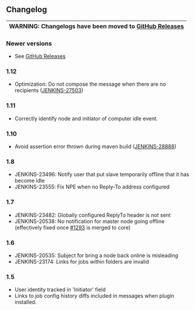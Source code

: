 ## Changelog
| WARNING: Changelogs have been moved to [GitHub Releases](https://github.com/jenkinsci/mail-watcher-plugin/releases) |
| --- |

### Newer versions

* See [GitHub Releases](https://github.com/jenkinsci/mail-watcher-plugin/releases)

### 1.12

- Optimization: Do not compose the message when there are no recipients ([JENKINS-27503](https://issues.jenkins-ci.org/browse/JENKINS-27503))

### 1.11

- Correctly identify node and initiator of computer idle event.

### 1.10

- Avoid assertion error thrown during maven build ([JENKINS-28888](https://issues.jenkins-ci.org/browse/JENKINS-28888))

### 1.8

- JENKINS-23496: Notify user that put slave temporarily offline that it has become idle
- JENKINS-23555: Fix NPE when no Reply-To address configured

### 1.7

- JENKINS-23482: Globally configured ReplyTo header is not sent
- JENKINS-20538: No notification for master node going offline (effectively fixed once [\#1293](https://github.com/jenkinsci/jenkins/pull/1293) is merged to core)

### 1.6

- JENKINS-20535: Subject for bring a node back online is misleading
- JENKINS-23174: Links for jobs within folders are invalid

### 1.5

- User identity tracked in 'Initiator' field
- Links to job config history diffs included in messages when plugin installed.
